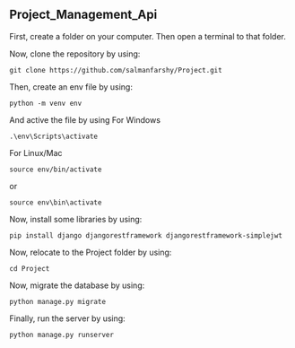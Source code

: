 ## Project_Management_Api

First, create a folder on your computer. Then open a terminal to that folder.

Now, clone the repository by using:
```
git clone https://github.com/salmanfarshy/Project.git
```

Then, create an env file by using:
```
python -m venv env
```
And active the file by using
For Windows
```
.\env\Scripts\activate
```
For Linux/Mac
```
source env/bin/activate
```
or
```
source env\bin\activate
```
Now, install some libraries by using:
```
pip install django djangorestframework djangorestframework-simplejwt
```
Now, relocate to the Project folder by using:
```
cd Project
```
Now, migrate the database by using:
```
python manage.py migrate
```
Finally, run the server by using:
```
python manage.py runserver
```

